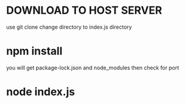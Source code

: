 # DOWNLOAD TO HOST SERVER
use git clone
change directory to index.js directory
# npm install
you will get package-lock.json and node_modules 
then check for port  
# node index.js
